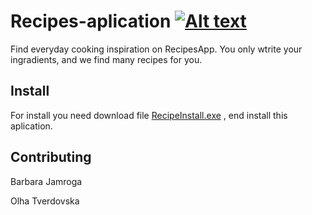 # Recipes-aplication [![Alt text](//placehold.it/150x100)](https://www.google.com/search?hl=ru&tbm=isch&sxsrf=ACYBGNShnZNnrfRfldAcdFktx4hU6TTxUg%3A1579722638289&source=hp&biw=1536&bih=754&ei=jqcoXvqFD9qHwPAP5emEuAo&q=icon+recipe&oq=icon+recipe&gs_l=img.3..0i19l4j0i8i30i19l6.3948.15778..16327...9.0..0.127.1733.15j4......0....1..gws-wiz-img.....10..35i39j0j0i10i1j0i10j0i5i10i30j35i362i39j0i30j0i10i30i19j0i8i10i30i19j0i8i30.8OdTIGQjQmY&ved=0ahUKEwj6hMm1_ZfnAhXaAxAIHeU0AacQ4dUDCAY&uact=5#imgrc=tr5bbZjJnuLq-M:)

Find everyday cooking inspiration on RecipesApp. You only wtrite your ingradients, and we find many recipes for you.
## Install
For install you need download file [RecipeInstall.exe](https://drive.google.com/file/d/1bH07bsNdajYZtoQE0wZTuVo-1c_Gv1N_/view?usp=sharing) , end install this aplication. 
## Contributing
  Barbara Jamroga
  
  Olha Tverdovska
